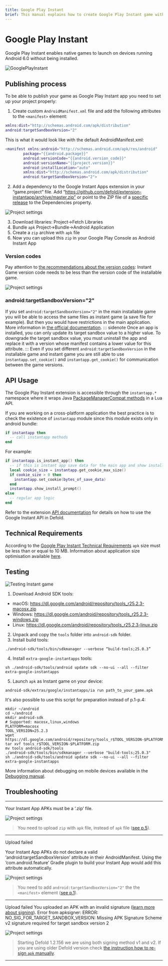 ```yaml
---
title: Google Play Instant
brief: This manual explains how to create Google Play Instant game with Defold.
---
```


# Google Play Instant

Google Play Instant enables native games to launch on devices running Android 6.0 without being installed.


![GooglePlayInstant](images/gpi/gpi-try-now.png)

## Publishing process

To be able to publish your game as Google Play Instant app you need to set up your project properly:

1. Create custom `AndroidManifest.xml` file and add the following attributes to the `<manifest>` element:

```lua
xmlns:dist="http://schemas.android.com/apk/distribution"
android:targetSandboxVersion="2"
```
This is what it would look like with the default AndroidManifest.xml:

```lua
<manifest xmlns:android="http://schemas.android.com/apk/res/android"
        package="{{android.package}}"
        android:versionCode="{{android.version_code}}"
        android:versionName="{{project.version}}"
        android:installLocation="auto"
        xmlns:dist="http://schemas.android.com/apk/distribution"
        android:targetSandboxVersion="2">
```

2. Add a dependency to the Google Instant Apps extension in your “game.project” file. Add “https://github.com/defold/extension-instantapp/archive/master.zip” or point to the ZIP file of a [specific release](https://github.com/defold/extension-instantapp/releases) to the Dependencies property.

![Project settings](images/gpi/game_project.png)

3. Download libraries: Project->Fetch Libraries
4. Bundle `apk` Project->Bundle->Android Application
5. Create a `zip` archive with `apk` file
6. Now you can upload this `zip` in your Google Play Console as Android Instant App

### Version codes
Pay attention to [the recommendations about the version codes](https://developer.android.com/topic/google-play-instant/getting-started/game-instant-app#version-codes): Instant Game version code needs to be less than the version code of the installable game.

![Project settings](images/gpi/version_code.png)

### android:targetSandboxVersion="2"

If you set `android:targetSandboxVersion="2"` in the main installable game you will be able to access the same files as instant game (a save file for example). But then you would have restrictions in the main application. More information in [the official documentation](https://developer.android.com/guide/topics/manifest/manifest-element#targetSandboxVersion).
::: sidenote
Once an app is installed, you can only update its target sandbox value to a higher value. To downgrade the target sandbox value, you must uninstall the app and replace it with a version whose manifest contains a lower value for this attribute.
:::
Even if you set different `android:targetSandboxVersion` in the installable game and instant game you are still able to use `instantapp.set_cookie()` and `instantapp.get_cookie()` for communication between the game versions.


## API Usage

The Google Play Instant extension is accessible through the `instantapp.*` namespace where it wraps Java [PackageManagerCompat methods](https://developers.google.com/android/reference/com/google/android/gms/instantapps/PackageManagerCompat) in a Lua API.

If you are working on a cross-platform application the best practice is to check the existence of `instantapp` module since this module exists only in android bundle:
```lua
if instantapp then
  -- call instantapp methods
end
```

For example:

```lua
if instantapp.is_instant_app() then
  -- if this is instant app save data for the main app and show install prompt
  local cookie_size = instantapp.get_cookie_max_size()
  if cookie_size > 0 then
    instantapp.set_cookie(bytes_of_save_data)
  end
  instantapp.show_install_prompt()
else
  -- regular app logic
end
```

Refer to the extension [API documentation](https://github.com/defold/extension-instantapp/blob/master/README.md) for details on how to use the Google Instant API in Defold.

## Technical Requirements
According to the [Google Play Instant Technical Requirements](https://developer.android.com/topic/google-play-instant/game-tech-requirements) `apk` size must be less than or equal to 10 MB. Information about application size optimisation available [here](/manuals/instant-games/#_reducing_bundle_size).

## Testing
![Testing Instant game](images/gpi/start_instant.png)

1. Download Android SDK tools:
- macOS: https://dl.google.com/android/repository/tools_r25.2.3-macosx.zip
- Windows: https://dl.google.com/android/repository/tools_r25.2.3-windows.zip
- Linux: https://dl.google.com/android/repository/tools_r25.2.3-linux.zip
2. Unpack and copy the `tools` folder into `android-sdk` folder.
3. Install build tools:
```console
./android-sdk/tools/bin/sdkmanager --verbose “build-tools;25.0.3”
```
4. Install `extra-google-instantapps` tools:
```console
sh ./android-sdk/tools/android update sdk --no-ui --all --filter extra-google-instantapps
```
5. Launch `apk` as Instant game on your device:
```console
android-sdk/extras/google/instantapps/ia run path_to_your_game.apk
```

It's also possible to use this script for preparation instead of p.1-p.4:
```console
mkdir ~/android
cd ~/android
mkdir android-sdk
# Supported: macosx,linux,windows
PLATFORM=macosx
TOOL_VERSION=25.2.3
wget https://dl.google.com/android/repository/tools_r$TOOL_VERSION-$PLATFORM.zip
tar xvf tools_r$TOOL_VERSION-$PLATFORM.zip
mv tools android-sdk/tools
./android-sdk/tools/bin/sdkmanager --verbose "build-tools;25.0.3"
sh ./android-sdk/tools/android update sdk --no-ui --all --filter extra-google-instantapps
```

More information about debugging on mobile devices available in the [Debugging manual](/manuals/debugging/#_debugging_on_mobile_devices).

## Troubleshooting

---

Your Instant App APKs must be a ‘.zip’ file.

![Project settings](images/gpi/upload_failed_1.png)

> You need to upload `zip` with `apk` file, instead of `apk` file ([see p.5](/manuals/google-play-instant/#_publishing_process)).

---

Upload failed

Your Instant App APKs do not declare a valid ‘android:targetSandboxVersion’ attribute in their AndroidManifest. Using the ‘com.android.feature’ Gradle plugin to build your Instant App would add this attribute automatically.

![Project settings](images/gpi/upload_failed_2.png)

> You need to add `android:targetSandboxVersion="2"` the the `<manifest>` element ([see p.1](/manuals/google-play-instant/#_publishing_process)).

---

Upload failed
You uploaded an APK with an invalid signature ([learn more about signing](http://developer.android.com/tools/publishing/app-signing.html)). Error from apksigner: ERROR: NO_SIG_FOR_TARGET_SANDBOX_VERSION: Missing APK Signature Scheme v2 signature required for target sandbox version 2

![Project settings](images/gpi/upload_failed_3.png)

> Starting Defold 1.2.156 we are using both signing method v1 and v2. If you are using older Defold version check [the instruction how to re-sign `apk` manually](https://forum.defold.com/t/instruction-android-instant-app-creation/48471).

---
